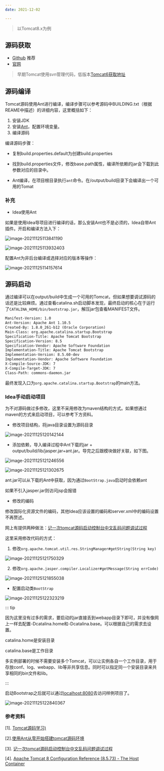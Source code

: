 ```yaml
---
date: 2021-12-02

---
```

> 以Tomcat8.x为例

## 源码获取

- [Github](https://github.com/apache/tomcat.git) 推荐
- [官网](https://tomcat.apache.org/download-80.cgi)

> 早期Tomcat使用svn管理代码，低版本[Tomcat6获取地址](http://archive.apache.org/dist/tomcat/tomcat-6/v6.0.1/src/)

## 源码编译

Tomcat源码使用Ant进行编译，编译步骤可以参考源码中BUILDING.txt（根据REAME中描述）的详细内容，这里概括如下：

1. 安装JDK
2. 安装[Ant](https://ant.apache.org/bindownload.cgi)，配置环境变量。
3. 编译源码

编译源码步骤：

- 复制build.properties.default为创建build.properties

- 找到build.properties文件，修改base.path属性，编译所依赖的jar会下载到此参数对应的目录中。
- Ant编译，在项目根目录执行`ant`命令。在/output/build目录下会编译出一个可用的Tomat



### 补充

- Idea使用Ant

如果是使用Idea导项目进行编译的话，那么安装Ant也不是必须的，Idea自带Ant插件。开启和编译方法入下：

![image-20211125113841190](images/img.png)

![image-20211125113932403](images/img_1.png)

配置Ant为非后台编译或选择对应的版本等操作：

![image-20211125114157614](images/img_2.png)



## 源码启动

通过编译可以在output/build中生成一个可用的Tomcat，但如果想要调试源码的话还是比较麻烦。通过查看catalina.sh启动脚本发现，最终启动的核心在于运行了`CATALINA_HOME/bin/bootstrap.jar`，解压jar包查看MANIFEST文件。

``` txt {4}
Manifest-Version: 1.0
Ant-Version: Apache Ant 1.10.5
Created-By: 1.8.0_261-b12 (Oracle Corporation)
Main-Class: org.apache.catalina.startup.Bootstrap
Specification-Title: Apache Tomcat Bootstrap
Specification-Version: 8.5
Specification-Vendor: Apache Software Foundation
Implementation-Title: Apache Tomcat Bootstrap
Implementation-Version: 8.5.60-dev
Implementation-Vendor: Apache Software Foundation
X-Compile-Source-JDK: 7
X-Compile-Target-JDK: 7
Class-Path: commons-daemon.jar
```

最终发现入口为`org.apache.catalina.startup.Bootstrap`的main方法。



### Idea手动启动项目

为不对源码做过多修改，这里不采用修改为maven结构的方式。如果想通过maven的方式来启动项目，可以参考下方资料。

- 修改项目结构，将java目录设置为源码目录

![image-20211125120142144](images/img_3.png)
    
- 添加依赖，导入编译过程中Ant下载的jar + output/build/lib/jasper.jar+ant.jar。导完之后跟模块做好关联，如下图。

  

![image-20211125121246556](images/img_4.png)

![image-20211125121302675](images/img_5.png)

ant.jar可以从下载的Ant中获取，因为通过`BootStrap.java`启动时会依赖ant

如果不引入jasper.jar则访问jsp会报错

- 修改的编码

修改国际化资源文件的编码，其他Idea应该设置的编码和server.xml中的编码设置不再赘述。

网上有提供两种做法：[记一次tomcat源码启动控制台中文乱码问题调试过程](https://blog.csdn.net/zhoutaoping1992/article/details/104751705)

这里采用修改代码的方式：

1. 修改`org.apache.tomcat.util.res.StringManager#getString(String key)`

![image-20211125121750329](images/img_6.png)

2. 修改`org.apache.jasper.compiler.Localizer#getMessage(String errCode)`

![image-20211125121855038](images/img_7.png)

- 配置启动类`BootStrap`

![image-20211125122323219](images/img_8.png)

::: tip

因为这里没有过多的需求，要启动的jar直接丢到webapp目录下即可，并没有像网上一样去配置-Dcatalina.home和-Dcatalina.base。可以根据自己的需求去设置。

catalina.home是安装目录

catalina.base是工作目录

多实例部署的时候不需要安装多个Tomcat，可以让实例各自一个工作目录，用于存放conf、log、webapp、lib等非共享信息。同时可以指定同一个安装目录来共享相同的bin文件和lib。

:::

启动Bootstrap之后就可以通过[localhost:8080](localhost:8080)去访问样例项目了。



![image-20211125122840367](images/img_9.png)

### 参考资料

[1]. [Tomcat源码学习)](https://gitee.com/stefanpy/tomcat-source-code-learning)

[2].[使用Ant从零开始搭建tomcat源码环境](https://blog.csdn.net/xu1204013031/article/details/111766400)

[3]. [记一次tomcat源码启动控制台中文乱码问题调试过程](https://blog.csdn.net/zhoutaoping1992/article/details/104751705)

[4]. [Apache Tomcat 8 Configuration Reference (8.5.73) - The Host Container](http://tomcat.apache.org/tomcat-8.5-doc/config/host.html)
